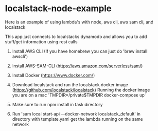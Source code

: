 # localstack-node-example
Here is an example of using lambda's with node, aws cli, aws sam cli, and localstack

This app just connects to localstacks dynamodb and allows you to add stuff/get information using rest calls

1) Install AWS CLI  (If you have homebrew you can just do 'brew install awscli')

2) Install AWS-SAM-CLI (https://aws.amazon.com/serverless/sam/)

3) Install Docker (https://www.docker.com/)

4) Download localstack and run the localstack docker image (https://github.com/localstack/localstack) Running the docker image you are on a mac 'TMPDIR=/private$TMPDIR docker-compose up'

5) Make sure to run npm install in task directory

6) Run 'sam local start-api --docker-network localstack_default' in directory with template.yaml get the lambda running on the same network
